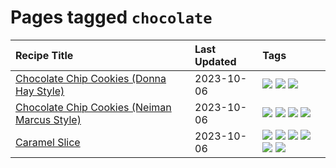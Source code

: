 # Pages tagged `chocolate`

|Recipe Title|Last Updated|Tags
|:---|:---|:---|
|[Chocolate Chip Cookies (Donna Hay Style)](../recipes/chocolatechipcookiesdonnahay.md)|2023-10-06|[![](https://img.shields.io/badge/tag-baked-e2596)](../tags/baked.md) [![](https://img.shields.io/badge/tag-chocolate-bb15fd)](../tags/chocolate.md) [![](https://img.shields.io/badge/tag-dessert-f1d19f)](../tags/dessert.md)|
|[Chocolate Chip Cookies (Neiman Marcus Style)](../recipes/chocolatechipcookiesneimanmarcus.md)|2023-10-06|[![](https://img.shields.io/badge/tag-amazing-e5c1d4)](../tags/amazing.md) [![](https://img.shields.io/badge/tag-baked-e2596)](../tags/baked.md) [![](https://img.shields.io/badge/tag-chocolate-bb15fd)](../tags/chocolate.md) [![](https://img.shields.io/badge/tag-dessert-f1d19f)](../tags/dessert.md)|
|[Caramel Slice](../recipes/caramelslice.md)|2023-10-06|[![](https://img.shields.io/badge/tag-amazing-e5c1d4)](../tags/amazing.md) [![](https://img.shields.io/badge/tag-baked-e2596)](../tags/baked.md) [![](https://img.shields.io/badge/tag-chocolate-bb15fd)](../tags/chocolate.md) [![](https://img.shields.io/badge/tag-dairy-1754e4)](../tags/dairy.md) [![](https://img.shields.io/badge/tag-dessert-f1d19f)](../tags/dessert.md) [![](https://img.shields.io/badge/tag-long_prep_time-ad1215)](../tags/long_prep_time.md)|